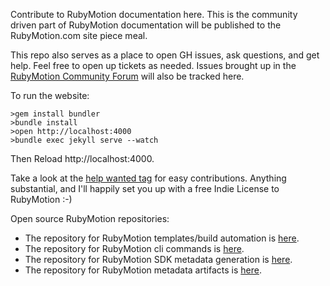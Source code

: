 Contribute to RubyMotion documentation here. This is the community driven part of RubyMotion documentation  will be published to the RubyMotion.com site piece meal. 

This repo also serves as a place to open GH issues, ask questions, and get help. Feel free to open up tickets as needed. Issues brought up in the [RubyMotion Community Forum](http://community.rubymotion.com) will also be tracked here.

To run the website:

```
>gem install bundler
>bundle install
>open http://localhost:4000
>bundle exec jekyll serve --watch
```

Then Reload http://localhost:4000.

Take a look at the [help wanted tag](https://github.com/amirrajan/rubymotion-applied/issues?q=is%3Aissue+is%3Aopen+label%3A%22help+wanted%22) for easy contributions. Anything substantial, and I'll happily set you up with a free Indie License to RubyMotion :-)

Open source RubyMotion repositories:

- The repository for RubyMotion templates/build automation is [here](https://github.com/amirrajan/rubymotion-templates).
- The repository for RubyMotion cli commands is [here](https://github.com/amirrajan/rubymotion-command).
- The repository for RubyMotion SDK metadata generation is [here](https://github.com/amirrajan/rubymotion-bridgesupport).
- The repository for RubyMotion metadata artifacts is [here](http://github.com/amirrajan/rubymotion-data).
